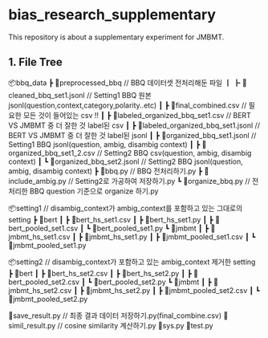 # bias_research_supplementary
This repository is about a supplementary experiment for JMBMT.

## 1. File Tree
📦bbq_data
 ┣ 📂preprocessed_bbq                    // BBQ 데이터셋 전처리해둔 파일
 ┃ ┣ 📜cleaned_bbq_set1.jsonl            // Setting1 BBQ 원본 jsonl(question,context,category,polarity..etc)
 ┃ ┣ 📜final_combined.csv                // 필요한 모든 것이 들어있는 csv !!
 ┃ ┣ 📜labeled_organized_bbq_set1.csv    // BERT VS JMBMT 중 더 잘한 것 label된 csv
 ┃ ┣ 📜labeled_organized_bbq_set1.jsonl  // BERT VS JMBMT 중 더 잘한 것 label된 jsonl
 ┃ ┣ 📜organized_bbq_set1.jsonl          // Setting1 BBQ jsonl(question, ambig, disambig context)
 ┃ ┣ 📜organized_bbq_set1_2.csv          // Setting2 BBQ csv(question, ambig, disambig context)
 ┃ ┗ 📜organized_bbq_set2.jsonl          // Setting2 BBQ jsonl(question, ambig, disambig context)
 ┣ 📜bbq.py                              // BBQ 전처리하기.py
 ┣ 📜include_ambig.py                    // Setting2로 가공하여 저장하기.py
 ┗ 📜organize_bbq.py                     // 전처리한 BBQ question 기준으로 organize 하기.py

📦setting1                               // disambig_context가 ambig_context를 포함하고 있는 그대로의 setting
 ┣ 📂bert
 ┃ ┣ 📜bert_hs_set1.csv
 ┃ ┣ 📜bert_hs_set1.py
 ┃ ┣ 📜bert_pooled_set1.csv
 ┃ ┗ 📜bert_pooled_set1.py
 ┗ 📂jmbmt
 ┃ ┣ 📜jmbmt_hs_set1.csv
 ┃ ┣ 📜jmbmt_hs_set1.py
 ┃ ┣ 📜jmbmt_pooled_set1.csv
 ┃ ┗ 📜jmbmt_pooled_set1.py

 📦setting2                              // disambig_context가 포함하고 있는 ambig_context 제거한 setting
 ┣ 📂bert
 ┃ ┣ 📜bert_hs_set2.csv
 ┃ ┣ 📜bert_hs_set2.py
 ┃ ┣ 📜bert_pooled_set2.csv
 ┃ ┗ 📜bert_pooled_set2.py
 ┗ 📂jmbmt
 ┃ ┣ 📜jmbmt_hs_set2.csv
 ┃ ┣ 📜jmbmt_hs_set2.py
 ┃ ┣ 📜jmbmt_pooled_set2.csv
 ┃ ┗ 📜jmbmt_pooled_set2.py
 
📜save_result.py                         // 최종 결과 데이터 저장하기.py(final_combine.csv)
📜simil_result.py                        // cosine similarity 계산하기.py
📜sys.py
📜test.py